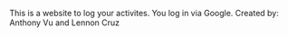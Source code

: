 This is a website to log your activites. You log in via Google.
Created by: Anthony Vu and Lennon Cruz